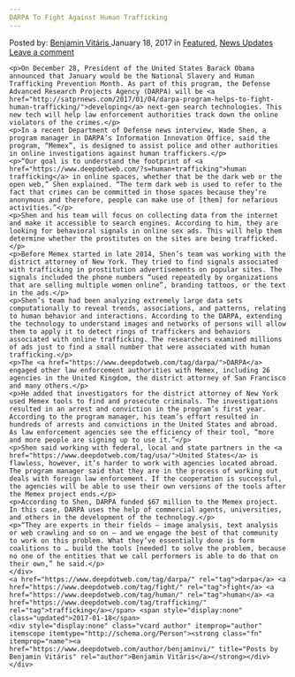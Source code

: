 ```yaml
---
DARPA To Fight Against Human Trafficking
---
```

<article class="post-listing post-17578 post type-post status-publish format-standard has-post-thumbnail hentry  tag-darpa tag-fight tag-human tag-trafficking">
    <div class="post-inner">
        <span>Posted by: <a href="https://www.deepdotweb.com/author/benjaminvi/" title="">Benjamin Vitáris </a></span>
    <span>January 18, 2017</span>
    <span>in <a href="https://www.deepdotweb.com/category/deepdot-news/" rel="category tag">Featured</a>, <a href="https://www.deepdotweb.com/category/news-updates/" rel="category tag">News Updates</a></span>
    <span><a href="https://www.deepdotweb.com/2017/01/18/darpa-fight-human-trafficking/#respond">Leave a comment</a></span>
    </p>
    <div class="clear"></div>
    
    <p>On December 28, President of the United States Barack Obama announced that January would be the National Slavery and Human Trafficking Prevention Month. As part of this program, the Defense Advanced Research Projects Agency (DARPA) will be <a href="http://satprnews.com/2017/01/04/darpa-program-helps-to-fight-human-trafficking/">developing</a> next-gen search technologies. This new tech will help law enforcement authorities track down the online violators of the crimes.</p>
    <p>In a recent Department of Defense news interview, Wade Shen, a program manager in DARPA’s Information Innovation Office, said the program, “Memex”, is designed to assist police and other authorities in online investigations against human traffickers.</p>
    <p>“Our goal is to understand the footprint of <a href="https://www.deepdotweb.com/?s=human+trafficking">human trafficking</a> in online spaces, whether that be the dark web or the open web,” Shen explained. “The term dark web is used to refer to the fact that crimes can be committed in those spaces because they’re anonymous and therefore, people can make use of [them] for nefarious activities.”</p>
    <p>Shen and his team will focus on collecting data from the internet and make it accessible to search engines. According to him, they are looking for behavioral signals in online sex ads. This will help them determine whether the prostitutes on the sites are being trafficked.</p>
    <p>Before Memex started in late 2014, Shen’s team was working with the district attorney of New York. They tried to find signals associated with trafficking in prostitution advertisements on popular sites. The signals included the phone numbers “used repeatedly by organizations that are selling multiple women online”, branding tattoos, or the text in the ads.</p>
    <p>Shen’s team had been analyzing extremely large data sets computationally to reveal trends, associations, and patterns, relating to human behavior and interactions. According to the DARPA, extending the technology to understand images and networks of persons will allow them to apply it to detect rings of traffickers and behaviors associated with online trafficking. The researchers examined millions of ads just to find a small number that were associated with human trafficking.</p>
    <p>The <a href="https://www.deepdotweb.com/tag/darpa/">DARPA</a> engaged other law enforcement authorities with Memex, including 26 agencies in the United Kingdom, the district attorney of San Francisco and many others.</p>
    <p>He added that investigators for the district attorney of New York used Memex tools to find and prosecute criminals. The investigations resulted in an arrest and conviction in the program’s first year. According to the program manager, his team’s effort resulted in hundreds of arrests and convictions in the United States and abroad. As law enforcement agencies see the efficiency of their tool, “more and more people are signing up to use it.”</p>
    <p>Shen said working with federal, local and state partners in the <a href="https://www.deepdotweb.com/tag/usa/">United States</a> is flawless, however, it’s harder to work with agencies located abroad. The program manager said that they are in the process of working out deals with foreign law enforcement. If the cooperation is successful, the agencies will be able to use their own versions of the tools after the Memex project ends.</p>
    <p>According to Shen, DARPA funded $67 million to the Memex project. In this case, DARPA uses the help of commercial agents, universities, and others in the development of the technology.</p>
    <p>“They are experts in their fields — image analysis, text analysis or web crawling and so on — and we engage the best of that community to work on this problem. What they’ve essentially done is form coalitions to … build the tools [needed] to solve the problem, because no one of the entities that we call performers is able to do that on their own,” he said.</p>
    </div>
    <a href="https://www.deepdotweb.com/tag/darpa/" rel="tag">darpa</a> <a href="https://www.deepdotweb.com/tag/fight/" rel="tag">fight</a> <a href="https://www.deepdotweb.com/tag/human/" rel="tag">human</a> <a href="https://www.deepdotweb.com/tag/trafficking/" rel="tag">trafficking</a></span> <span style="display:none" class="updated">2017-01-18</span>
    <div style="display:none" class="vcard author" itemprop="author" itemscope itemtype="http://schema.org/Person"><strong class="fn" itemprop="name"><a href="https://www.deepdotweb.com/author/benjaminvi/" title="Posts by Benjamin Vitáris" rel="author">Benjamin Vitáris</a></strong></div>
    </div>
</article>


